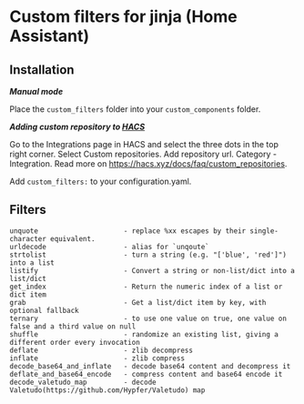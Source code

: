 # Custom filters for jinja (Home Assistant)

## Installation
*__Manual mode__*

Place the `custom_filters` folder into your `custom_components` folder.

*__Adding custom repository to [HACS](https://hacs.xyz/)__*

Go to the Integrations page in HACS and select the three dots in the top right corner. Select Custom repositories.
Add repository url. Category - Integration. Read more on https://hacs.xyz/docs/faq/custom_repositories.

Add `custom_filters:` to your configuration.yaml.


## Filters
<p>

```
unquote                     - replace %xx escapes by their single-character equivalent.
urldecode                   - alias for `unqoute`
strtolist                   - turn a string (e.g. "['blue', 'red']") into a list
listify                     - Convert a string or non-list/dict into a list/dict
get_index                   - Return the numeric index of a list or dict item
grab                        - Get a list/dict item by key, with optional fallback
ternary                     - to use one value on true, one value on false and a third value on null
shuffle                     - randomize an existing list, giving a different order every invocation
deflate                     - zlib decompress
inflate                     - zlib compress
decode_base64_and_inflate   - decode base64 content and decompress it
deflate_and_base64_encode   - compress content and base64 encode it
decode_valetudo_map         - decode Valetudo(https://github.com/Hypfer/Valetudo) map
```

</p>
